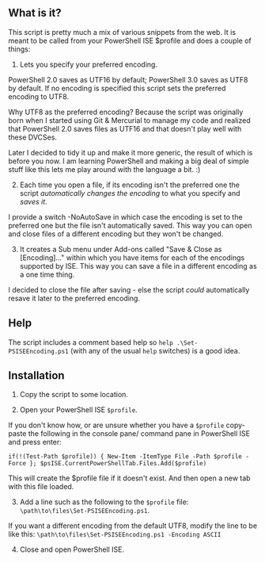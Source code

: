 ## What is it?
This script is pretty much a mix of various snippets from the web. It is meant to be called from your PowerShell ISE $profile and does a couple of things:

1. Lets you specify your preferred encoding. 

  PowerShell 2.0 saves as UTF16 by default; PowerShell 3.0 saves as UTF8 by default. If no encoding is specified this script sets the preferred encoding to UTF8.

  Why UTF8 as the preferred encoding? Because the script was originally born when I started using Git & Mercurial to manage my code and realized that PowerShell 2.0 saves files as UTF16 and that doesn't play well with these DVCSes. 

  Later I decided to tidy it up and make it more generic, the result of which is before you now. I am learning PowerShell and making a big deal of simple stuff like this lets me play around with the language a bit. :)

2. Each time you open a file, if its encoding isn't the preferred one the script *automatically changes the encoding* to what you specify and *saves it*. 

  I provide a switch -NoAutoSave in which case the encoding is set to the preferred one but the file isn't automatically saved. This way you can open and close files of a different encoding but they won't be changed. 

3. It creates a Sub menu under Add-ons called "Save & Close as [Encoding]..." within which you have items for each of the encodings supported by ISE. This way you can save a file in a different encoding as a one time thing. 

  I decided to close the file after saving - else the script *could* automatically resave it later to the preferred encoding. 

## Help
The script includes a comment based help so `help .\Set-PSISEEncoding.ps1` (with any of the usual `help` switches) is a good idea. 

## Installation
1. Copy the script to some location. 

2. Open your PowerShell ISE `$profile`.
  
  If you don't know how, or are unsure whether you have a `$profile` copy-paste the following in the console pane/ command pane in PowerShell ISE and press enter:
  
  `if(!(Test-Path $profile)) { New-Item -ItemType File -Path $profile -Force }; $psISE.CurrentPowerShellTab.Files.Add($profile)`
  
  This will create the $profile file if it doesn't exist. And then open a new tab with this file loaded. 
  
3. Add a line such as the following to the `$profile` file: `\path\to\files\Set-PSISEEncoding.ps1`.

If you want a different encoding from the default UTF8, modify the line to be like this: `\path\to\files\Set-PSISEEncoding.ps1 -Encoding ASCII`

4. Close and open PowerShell ISE. 